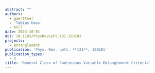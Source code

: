 ```yaml
---
abstract: ""
authors:
  - gaerttner
  - 'Tobias Haas'
  - noll
date: 2023-10-01
doi: 10.1103/PhysRevLett.131.150201
projects:
  - entanglement
publication: 'Phys. Rev. Lett. **131**, 150201'
publication_types:
  - 2
title: 'General Class of Continuous Variable Entanglement Criteria'
---
```

